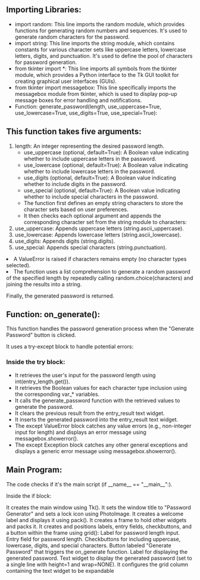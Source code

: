 
<h2>Importing Libraries:</h2>

<ul>
  <li>import random: This line imports the random module, which provides functions for generating random numbers and sequences. It's used to generate random characters for the password.</li>
  <li>import string: This line imports the string module, which contains constants for various character sets like uppercase letters, lowercase letters, digits, and punctuation. It's used to define the pool of characters for password generation.</li>
  <li>from tkinter import *: This line imports all symbols from the tkinter module, which provides a Python interface to the Tk GUI toolkit for creating graphical user interfaces (GUIs).</li>
  <li>from tkinter import messagebox: This line specifically imports the messagebox module from tkinter, which is used to display pop-up message boxes for error handling and notifications.</li>
  <li>Function: generate_password(length, use_uppercase=True, use_lowercase=True, use_digits=True, use_special=True):</li>
</ul>



<h2>This function takes five arguments:</h2>
<ol>
  <li>length: An integer representing the desired password length.
    <ul>
      <li>use_uppercase (optional, default=True): A Boolean value indicating whether to include uppercase letters in the password.</li>
    <li>use_lowercase (optional, default=True): A Boolean value indicating whether to include lowercase letters in the password.</li>
    <li>use_digits (optional, default=True): A Boolean value indicating whether to include digits in the password.</li>
    <li>use_special (optional, default=True): A Boolean value indicating whether to include special characters in the password.</li>
    <li>The function first defines an empty string characters to store the character sets based on user preferences.</li>
    <li>It then checks each optional argument and appends the corresponding character set from the string module to characters:</li>
    </ul>
  </li>
  
  <li>use_uppercase: Appends uppercase letters (string.ascii_uppercase).</li>
  <li>use_lowercase: Appends lowercase letters (string.ascii_lowercase).</li>
  <li>use_digits: Appends digits (string.digits).</li>
  <li>use_special: Appends special characters (string.punctuation).</li>
</ol>
  <li>A ValueError is raised if characters remains empty (no character types selected).</li>
  <li>The function uses a list comprehension to generate a random password of the specified length by repeatedly calling random.choice(characters) and joining the results into a string.</li>

<p>Finally, the generated password is returned.</p>

<h2>Function: on_generate():</h2>
<p>This function handles the password generation process when the "Generate Password" button is clicked.</p>
<p>It uses a try-except block to handle potential errors:</p>
<h3>Inside the try block:</h3>
<ul>
  <li>It retrieves the user's input for the password length using int(entry_length.get()).</li>
  <li>It retrieves the Boolean values for each character type inclusion using the corresponding var_* variables.</li>
  <li>It calls the generate_password function with the retrieved values to generate the password.</li>
  <li>It clears the previous result from the entry_result text widget.</li>
  <li>It inserts the generated password into the entry_result text widget.</li>
  <li>The except ValueError block catches any value errors (e.g., non-integer input for length) and displays an error message using messagebox.showerror().</li>
  <li>The except Exception block catches any other general exceptions and displays a generic error message using messagebox.showerror().</li>
</ul>
<h2>Main Program:</h2>
<p>The code checks if it's the main script (if __name__ == "__main__":).</p>
<p>Inside the if block:</p>


<p>
  It creates the main window using Tk().
It sets the window title to "Password Generator" and sets a lock icon using PhotoImage.
It creates a welcome label and displays it using pack().
It creates a frame to hold other widgets and packs it.
It creates and positions labels, entry fields, checkbuttons, and a button within the frame using grid():
Label for password length input.
Entry field for password length.
Checkbuttons for including uppercase, lowercase, digits, and special characters.
Button labeled "Generate Password" that triggers the on_generate function.
Label for displaying the generated password.
Text widget to display the generated password (set to a single line with height=1 and wrap=NONE).
It configures the grid column containing the text widget to be expandable
</p>
